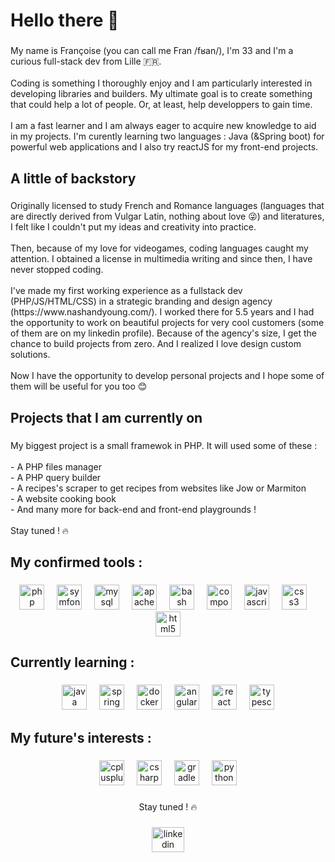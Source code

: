 <h1 align="left">Hello there 👋</h1>

###

<p align="left">My name is Françoise (you can call me Fran /fʁan/), I'm 33 and I'm a curious full-stack dev from Lille 🇫🇷.  <br><br>Coding is something I thoroughly enjoy and I am particularly interested in developing libraries and builders. My ultimate goal is to create something that could help a lot of people. Or, at least, help developpers to gain  time. <br><br>I am a fast learner and I am always eager to acquire new knowledge to aid in my projects. I'm curently learning two languages : Java (&Spring boot) for powerful web applications and I also try reactJS for my front-end projects.</p>

###

<h2 align="left">A little of backstory</h2>

###

<p align="left">Originally licensed to study French and Romance languages (languages that are directly derived from Vulgar Latin, nothing about love 😜) and literatures, I felt like I couldn't put my ideas and creativity into practice.<br><br>Then, because of my love for videogames, coding languages caught my attention. I obtained a license in multimedia writing and since then, I have never stopped coding.<br><br>I've made my first working experience as a fullstack dev (PHP/JS/HTML/CSS) in a strategic branding and design agency (https://www.nashandyoung.com/). I worked there for 5.5 years and I had the opportunity to work on beautiful projects for very cool customers (some of them are on my linkedin profile). Because of the agency's size, I get the chance to build projects from zero. And I realized I love design custom solutions.<br><br>Now I have the opportunity to develop personal projects and I hope some of them will be useful for you too 😊</p>

###

<h2 align="left">Projects that I am currently on</h2>

###

<p align="left">My biggest project is a small framewok in PHP.  It will used some of these : <br><br>- A PHP files manager <br>- A PHP query builder<br>- A recipes's scraper to get recipes from websites like Jow or Marmiton<br>- A website cooking book<br>- And many more for back-end and front-end playgrounds !<br><br> Stay tuned ! 🔥</p>

###

<h2 align="left">My confirmed tools :</h2>

###

<div align="center">
  <img src="https://cdn.jsdelivr.net/gh/devicons/devicon/icons/php/php-original.svg" height="40" alt="php logo"  />
  <img width="12" />
  <img src="https://cdn.jsdelivr.net/gh/devicons/devicon/icons/symfony/symfony-original.svg" height="40" alt="symfony logo"  />
  <img width="12" />
  <img src="https://cdn.jsdelivr.net/gh/devicons/devicon/icons/mysql/mysql-original.svg" height="40" alt="mysql logo"  />
  <img width="12" />
  <img src="https://cdn.jsdelivr.net/gh/devicons/devicon/icons/apache/apache-original.svg" height="40" alt="apache logo"  />
  <img width="12" />
  <img src="https://cdn.jsdelivr.net/gh/devicons/devicon/icons/bash/bash-original.svg" height="40" alt="bash logo"  />
  <img width="12" />
  <img src="https://cdn.jsdelivr.net/gh/devicons/devicon/icons/composer/composer-original.svg" height="40" alt="composer logo"  />
  <img width="12" />
  <img src="https://cdn.jsdelivr.net/gh/devicons/devicon/icons/javascript/javascript-original.svg" height="40" alt="javascript logo"  />
  <img width="12" />
  <img src="https://cdn.jsdelivr.net/gh/devicons/devicon/icons/css3/css3-original.svg" height="40" alt="css3 logo"  />
  <img width="12" />
  <img src="https://cdn.jsdelivr.net/gh/devicons/devicon/icons/html5/html5-original.svg" height="40" alt="html5 logo"  />
</div>

###

<h2 align="left">Currently learning :</h2>

###

<div align="center">
  <img src="https://cdn.jsdelivr.net/gh/devicons/devicon/icons/java/java-original.svg" height="40" alt="java logo"  />
  <img width="12" />
  <img src="https://cdn.jsdelivr.net/gh/devicons/devicon/icons/spring/spring-original.svg" height="40" alt="spring logo"  />
  <img width="12" />
  <img src="https://cdn.jsdelivr.net/gh/devicons/devicon/icons/docker/docker-original.svg" height="40" alt="docker logo"  />
  <img width="12" />
  <img src="https://cdn.jsdelivr.net/gh/devicons/devicon/icons/angularjs/angularjs-original.svg" height="40" alt="angularjs logo"  />
  <img width="12" />
  <img src="https://cdn.jsdelivr.net/gh/devicons/devicon/icons/react/react-original.svg" height="40" alt="react logo"  />
  <img width="12" />
  <img src="https://cdn.jsdelivr.net/gh/devicons/devicon/icons/typescript/typescript-original.svg" height="40" alt="typescript logo"  />
</div>

###

<h2 align="left">My future's interests :</h2>

###

<div align="center">
  <img src="https://cdn.jsdelivr.net/gh/devicons/devicon/icons/cplusplus/cplusplus-original.svg" height="40" alt="cplusplus logo"  />
  <img width="12" />
  <img src="https://cdn.jsdelivr.net/gh/devicons/devicon/icons/csharp/csharp-original.svg" height="40" alt="csharp logo"  />
  <img width="12" />
  <img src="https://cdn.jsdelivr.net/gh/devicons/devicon/icons/gradle/gradle-original.svg" height="40" alt="gradle logo"  />
  <img width="12" />
  <img src="https://cdn.jsdelivr.net/gh/devicons/devicon/icons/python/python-original.svg" height="40" alt="python logo"  />
</div>

###

<p align="center">Stay tuned ! 🔥</p>

###

<div align="center">
  <a href="www.linkedin.com/in/francoise-banier-327868150" target="_blank">
    <img src="https://raw.githubusercontent.com/maurodesouza/profile-readme-generator/master/src/assets/icons/social/linkedin/default.svg" width="52" height="40" alt="linkedin logo"  />
  </a>
</div>

###
